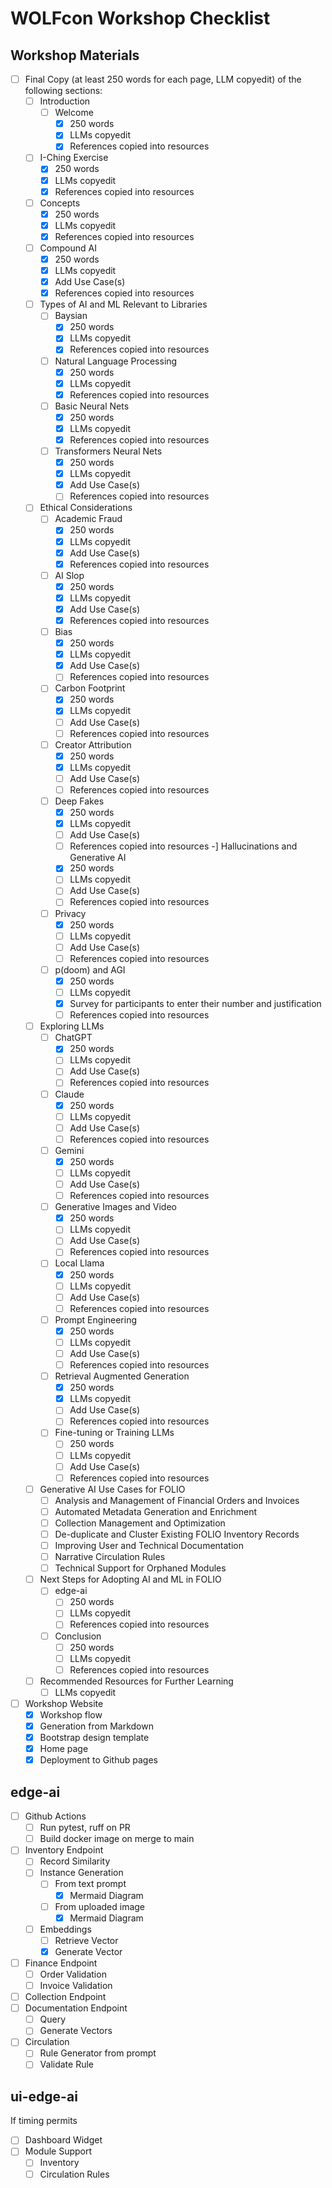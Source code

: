# WOLFcon Workshop Checklist

## Workshop Materials
- [ ] Final Copy (at least 250 words for each page, LLM copyedit) of the following sections:
  - [ ] Introduction
    - [ ] Welcome
      - [x] 250 words
      - [x] LLMs copyedit
      - [x] References copied into resources
   - [ ] I-Ching Exercise
      - [x] 250 words
      - [x] LLMs copyedit
      - [x] References copied into resources
    - [ ] Concepts
      - [x] 250 words
      - [x] LLMs copyedit
      - [x] References copied into resources
    - [ ] Compound AI
      - [x] 250 words
      - [x] LLMs copyedit
      - [x] Add Use Case(s)
      - [x] References copied into resources
  - [ ] Types of AI and ML Relevant to Libraries
    - [ ] Baysian
      - [x] 250 words
      - [x] LLMs copyedit
      - [x] References copied into resources
    - [ ] Natural Language Processing
      - [x] 250 words
      - [x] LLMs copyedit
      - [x] References copied into resources
    - [ ] Basic Neural Nets
      - [x] 250 words
      - [x] LLMs copyedit
      - [x] References copied into resources
    - [ ] Transformers Neural Nets
      - [x] 250 words
      - [x] LLMs copyedit
      - [x] Add Use Case(s)
      - [ ] References copied into resources
  - [ ] Ethical Considerations
    - [ ] Academic Fraud 
      - [x] 250 words
      - [x] LLMs copyedit
      - [x] Add Use Case(s)
      - [x] References copied into resources
    - [ ] AI Slop
      - [x] 250 words
      - [x] LLMs copyedit
      - [x] Add Use Case(s)
      - [x] References copied into resources
    - [ ] Bias
      - [x] 250 words
      - [x] LLMs copyedit
      - [x] Add Use Case(s)
      - [ ] References copied into resources
    - [ ] Carbon Footprint 
      - [x] 250 words
      - [x] LLMs copyedit
      - [ ] Add Use Case(s)
      - [ ] References copied into resources
    - [ ] Creator Attribution
      - [x] 250 words
      - [x] LLMs copyedit
      - [ ] Add Use Case(s)
      - [ ] References copied into resources
    - [ ] Deep Fakes
      - [x] 250 words
      - [x] LLMs copyedit
      - [ ] Add Use Case(s)
      - [ ] References copied into resources
    -] Hallucinations and Generative AI 
      - [x] 250 words
      - [ ] LLMs copyedit
      - [ ] Add Use Case(s)
      - [ ] References copied into resources
    - [ ] Privacy
      - [x] 250 words
      - [ ] LLMs copyedit
      - [ ] Add Use Case(s)
      - [ ] References copied into resources
    - [ ] p(doom) and AGI 
      - [x] 250 words
      - [ ] LLMs copyedit
      - [x] Survey for participants to enter their number and justification
      - [ ] References copied into resources
  - [ ] Exploring LLMs
    - [ ] ChatGPT
      - [x] 250 words
      - [ ] LLMs copyedit
      - [ ] Add Use Case(s)
      - [ ] References copied into resources
    - [ ] Claude
      - [x] 250 words
      - [ ] LLMs copyedit
      - [ ] Add Use Case(s)
      - [ ] References copied into resources
    - [ ] Gemini
      - [x] 250 words
      - [ ] LLMs copyedit
      - [ ] Add Use Case(s)
      - [ ] References copied into resources
    - [ ] Generative Images and Video
      - [x] 250 words
      - [ ] LLMs copyedit
      - [ ] Add Use Case(s)
      - [ ] References copied into resources
    - [ ] Local Llama
      - [x] 250 words
      - [ ] LLMs copyedit
      - [ ] Add Use Case(s)
      - [ ] References copied into resources
    - [ ] Prompt Engineering
      - [x] 250 words
      - [ ] LLMs copyedit
      - [ ] Add Use Case(s)
      - [ ] References copied into resources
    - [ ] Retrieval Augmented Generation
      - [x] 250 words
      - [x] LLMs copyedit
      - [ ] Add Use Case(s)
      - [ ] References copied into resources
    - [ ] Fine-tuning or Training LLMs
      - [ ] 250 words
      - [ ] LLMs copyedit
      - [ ] Add Use Case(s)
      - [ ] References copied into resources
  - [ ] Generative AI Use Cases for FOLIO
    - [ ] Analysis and Management of Financial Orders and Invoices
    - [ ] Automated Metadata Generation and Enrichment
    - [ ] Collection Management and Optimization
    - [ ] De-duplicate and Cluster Existing FOLIO Inventory Records
    - [ ] Improving User and Technical Documentation
    - [ ] Narrative Circulation Rules
    - [ ] Technical Support for Orphaned Modules
  - [ ] Next Steps for Adopting AI and ML in FOLIO
    - [ ] edge-ai
      - [ ] 250 words
      - [ ] LLMs copyedit
      - [ ] References copied into resources
    - [ ] Conclusion
      - [ ] 250 words
      - [ ] LLMs copyedit
      - [ ] References copied into resources
  - [ ] Recommended Resources for Further Learning
      - [ ] LLMs copyedit
- [ ] Workshop Website
  - [x] Workshop flow 
  - [x] Generation from Markdown
  - [x] Bootstrap design template
  - [x] Home page
  - [x] Deployment to Github pages
## edge-ai
- [ ] Github Actions
  - [ ] Run pytest, ruff on PR
  - [ ] Build docker image on merge to main
- [ ] Inventory Endpoint
  - [ ] Record Similarity
  - [ ] Instance Generation
    - [ ] From text prompt
      - [x] Mermaid Diagram
    - [ ] From uploaded image
      - [x] Mermaid Diagram
  - [ ] Embeddings
    - [ ] Retrieve Vector
    - [x] Generate Vector
- [ ] Finance Endpoint
  - [ ] Order Validation
  - [ ] Invoice Validation
- [ ] Collection Endpoint
- [ ] Documentation Endpoint
  - [ ] Query
  - [ ] Generate Vectors
- [ ] Circulation
  - [ ] Rule Generator from prompt
  - [ ] Validate Rule

## ui-edge-ai
If timing permits

- [ ] Dashboard Widget
- [ ] Module Support
  - [ ] Inventory
  - [ ] Circulation Rules
